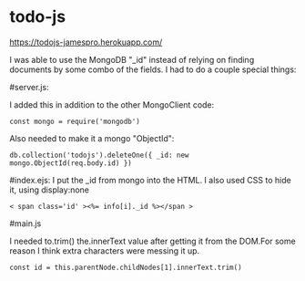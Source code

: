 # todo-js


https://todojs-jamespro.herokuapp.com/

I was able to use the MongoDB "_id" instead of relying on finding documents by some combo of the fields. I had to do a couple special things:

#server.js:

I added this in addition to the other MongoClient code:

`const mongo = require('mongodb')`

Also needed to make it a mongo "ObjectId":

`db.collection('todojs').deleteOne({ _id: new mongo.ObjectId(req.body.id) })`

#index.ejs: I put the _id from mongo into the HTML. I also used CSS to hide it, using display:none

`< span class='id' ><%= info[i]._id %></span >`

#main.js

I needed to.trim() the.innerText value after getting it from the DOM.For some reason I think extra characters were messing it up.

`const id = this.parentNode.childNodes[1].innerText.trim()`

